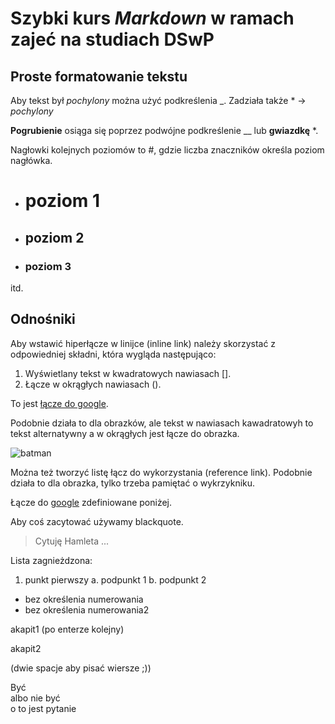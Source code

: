 # Szybki kurs _Markdown_ w ramach zajeć na studiach DSwP

## Proste formatowanie tekstu

Aby tekst był _pochylony_ można użyć podkreślenia _. Zadziała także * -> *pochylony*

__Pogrubienie__ osiąga się poprzez podwójne podkreślenie __ lub **gwiazdkę** *.

Nagłowki kolejnych poziomów to #, gdzie liczba znaczników określa poziom nagłówka.

* # poziom 1

* ## poziom 2

* ### poziom 3

itd.

## Odnośniki

Aby wstawić hiperłącze w linijce (inline link) należy skorzystać z odpowiedniej składni, która wygląda następująco:

1. Wyświetlany tekst w kwadratowych nawiasach [].
2. Łącze w okrągłych nawiasach ().

To jest [łącze do google](www.google.com).

Podobnie działa to dla obrazków, ale tekst w nawiasach kawadratowyh to tekst alternatywny a w okrągłych jest łącze do obrazka.

![batman](https://cdn.shoplo.com/0751/products/th1024/aaab/2333-batman.png)

Można też tworzyć listę łącz do wykorzystania (reference link). Podobnie działa to dla obrazka, tylko trzeba pamiętać o wykrzykniku.

Łącze do [google][gog] zdefiniowane poniżej.

[gog]: www.google.com

Aby coś zacytować używamy blackquote.

> Cytuję Hamleta ...

Lista zagnieżdzona:
1. punkt pierwszy
 a. podpunkt 1
 b. podpunkt 2
  * bez określenia numerowania
  * bez określenia numerowania2
  
akapit1 (po enterze kolejny)

akapit2


(dwie spacje aby pisać wiersze ;))

Być  
albo nie być  
o to jest pytanie
